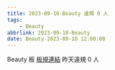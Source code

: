 ```yaml
---
title: 2023-09-10-Beauty 違規 0 人
tags:
    - Beauty
abbrlink: 2023-09-10-Beauty
date: Beauty-2023-09-10 12:00:00
---
```

Beauty 板 [板規連結](https://www.ptt.cc/bbs/Beauty/M.1630069980.A.84B.html)
昨天違規 0 人
